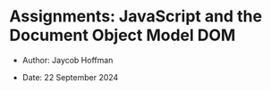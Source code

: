 # Assignments: JavaScript and the Document Object Model DOM

- Author: Jaycob Hoffman

- Date: 22 September 2024